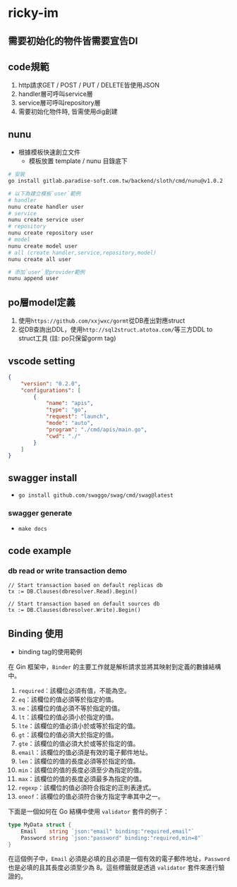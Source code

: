 
# ricky-im

## 需要初始化的物件皆需要宣告DI

## code規範

1. http請求GET / POST / PUT / DELETE皆使用JSON
2. handler層可呼叫service層
3. service層可呼叫repository層
4. 需要初始化物件時, 皆需使用dig創建

## nunu

- 根據模板快速創立文件
    - 模板放置 template / nunu 目錄底下

```sh
# 安裝
go install gitlab.paradise-soft.com.tw/backend/sloth/cmd/nunu@v1.0.2

# 以下為建立模板`user`範例
# handler
nunu create handler user
# service
nunu create service user
# repository
nunu create repository user
# model
nunu create model user
# all (create handler,service,repository,model)
nunu create all user

# 添加`user`至provider範例
nunu append user
```

## po層model定義

1. 使用`https://github.com/xxjwxc/gormt`從DB產出對應struct
2. 從DB查詢出DDL，使用`http://sql2struct.atotoa.com/`等三方DDL to struct工具 (註: po只保留gorm tag)

## vscode setting

```json
{
    "version": "0.2.0",
    "configurations": [
        {
            "name": "apis",
            "type": "go",
            "request": "launch",
            "mode": "auto",
            "program": "./cmd/apis/main.go",
            "cwd": "./"
        }
    ]
}
```

## swagger install

- `go install github.com/swaggo/swag/cmd/swag@latest`

### swagger generate

- `make docs`

## code example

### db read or write transaction demo
```
// Start transaction based on default replicas db
tx := DB.Clauses(dbresolver.Read).Begin()

// Start transaction based on default sources db
tx := DB.Clauses(dbresolver.Write).Begin()
```

## Binding 使用

- binding tag的使用範例

在 Gin 框架中，`Binder` 的主要工作就是解析請求並將其映射到定義的數據結構中。

1. `required`：該欄位必須有值，不能為空。
2. `eq`：該欄位的值必須等於指定的值。
3. `ne`：該欄位的值必須不等於指定的值。
4. `lt`：該欄位的值必須小於指定的值。
5. `lte`：該欄位的值必須小於或等於指定的值。
6. `gt`：該欄位的值必須大於指定的值。
7. `gte`：該欄位的值必須大於或等於指定的值。
8. `email`：該欄位的值必須是有效的電子郵件地址。
9. `len`：該欄位的值的長度必須等於指定的值。
10. `min`：該欄位的值的長度必須至少為指定的值。
11. `max`：該欄位的值的長度必須最多為指定的值。
12. `regexp`：該欄位的值必須符合指定的正則表達式。
13. `oneof`：該欄位的值必須符合後方指定字串其中之一。

下面是一個如何在 Go 結構中使用 `validator` 套件的例子：

```go
type MyData struct {
    Email    string `json:"email" binding:"required,email"`
    Password string `json:"password" binding:"required,min=8"`
}
```

在這個例子中，`Email` 必須是必填的且必須是一個有效的電子郵件地址，`Password` 也是必填的且其長度必須至少為 8。這些標籤就是透過 `validator` 套件來進行驗證的。
